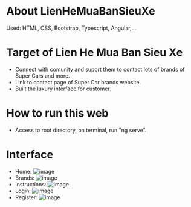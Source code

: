 # **About LienHeMuaBanSieuXe**

Used: HTML, CSS, Bootstrap, Typescript, Angular,...

# **Target of Lien He Mua Ban Sieu Xe**

- Connect with comunity and suport them to contact lots of brands of Super Cars and more.
- Link to contact page of Super Car brands website.
- Built the luxury interface for customer.

# **How to run this web**

- Access to root directory, on terminal, run "ng serve". 

# **Interface**

- Home: ![image](https://github.com/user-attachments/assets/da7ac44d-2d1f-4cb8-9986-80177280c41b)
- Brands: ![image](https://github.com/user-attachments/assets/c084730e-1512-48e7-bfef-fbd3a253daba)
- Instructions: ![image](https://github.com/user-attachments/assets/67eef335-2b48-43ed-9f31-9543f0b43756)
- Login: ![image](https://github.com/user-attachments/assets/6a5552a8-348b-4301-bed9-54594dba0358)
- Register: ![image](https://github.com/user-attachments/assets/ad97c257-72f5-4359-8cea-19202d19f383)

